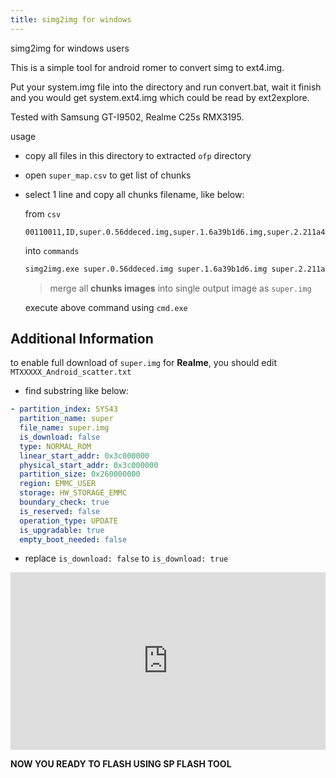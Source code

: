 ```yaml
---
title: simg2img for windows
---
```


simg2img for windows users

This is a simple tool for android romer to convert simg to ext4.img.

Put your system.img file into the directory and run convert.bat, wait it finish and you would get system.ext4.img which could be read by ext2explore.

Tested with Samsung GT-I9502, Realme C25s RMX3195.

usage

- copy all files in this directory to extracted `ofp` directory
- open `super_map.csv` to get list of chunks
- select 1 line and copy all chunks filename, like below:

  from `csv`

  ```csv
  00110011,ID,super.0.56ddeced.img,super.1.6a39b1d6.img,super.2.211a4cce.img
  ```

  into `commands`

  ```bash
  simg2img.exe super.0.56ddeced.img super.1.6a39b1d6.img super.2.211a4cce.img super.img
  ```

  > merge all **chunks images** into single output image as `super.img`

  execute above command using `cmd.exe`

## Additional Information

to enable full download of `super.img` for **Realme**, you should edit `MTXXXXX_Android_scatter.txt`

- find substring like below:

```yaml
- partition_index: SYS43
  partition_name: super
  file_name: super.img
  is_download: false
  type: NORMAL_ROM
  linear_start_addr: 0x3c000000
  physical_start_addr: 0x3c000000
  partition_size: 0x260000000
  region: EMMC_USER
  storage: HW_STORAGE_EMMC
  boundary_check: true
  is_reserved: false
  operation_type: UPDATE
  is_upgradable: true
  empty_boot_needed: false
```

- replace `is_download: false` to `is_download: true`

<!-- [video tutorial](https://www.youtube.com/watch?v=i6rvuBauM4c) -->

<style>.embed-container { position: relative; padding-bottom: 56.25%; height: 0; overflow: hidden; max-width: 100%; } .embed-container iframe, .embed-container object, .embed-container embed { position: absolute; top: 0; left: 0; width: 100%; height: 100%; }</style><div class='embed-container'><iframe src='https://www.youtube.com/embed/i6rvuBauM4c' frameborder='0' allowfullscreen></iframe></div>

**NOW YOU READY TO FLASH USING SP FLASH TOOL**